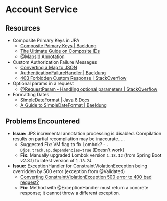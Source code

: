 # Account Service

## Resources
- Composite Primary Keys in JPA
    - [Composite Primary Keys | Baeldung](https://www.baeldung.com/jpa-composite-primary-keys)
    - [The Ultimate Guide on Composite IDs](https://www.jpa-buddy.com/blog/the-ultimate-guide-on-composite-ids-in-jpa-entities/)
    - [@MapsId Annotation](https://stackoverflow.com/questions/9923643/can-someone-please-explain-me-mapsid-in-hibernate)
- Custom Authorization Failure Messages
    - [Converting a Map to JSON](https://stackoverflow.com/questions/29340383/convert-map-to-json-using-jackson)
    - [AuthenticationFailureHandler | Baeldung](https://www.baeldung.com/spring-security-custom-authentication-failure-handler)
    - [403 Forbidden Custom Response | StackOverflow](https://stackoverflow.com/questions/48306302/spring-security-creating-403-access-denied-custom-response)
- Optional params in a request
    - [@RequestParam - Handling optional parameters | StackOverflow](https://stackoverflow.com/questions/22373696/requestparam-in-spring-mvc-handling-optional-parameters)
- Formatting Dates
    - [SimpleDateFormat | Java 8 Docs](https://docs.oracle.com/javase/8/docs/api/java/text/SimpleDateFormat.html)
    - [A Guide to SimpleDateFormat | Baeldung](https://www.baeldung.com/java-simple-date-format)

## Problems Encountered
- **Issue:** JPS incremental annotation processing is disabled. Compilation results on partial recompilation may be inaccurate. ...
    - Suggested Fix: VM flag to fix Lombok? - `-Djps.track.ap.dependencies=true` [Doesn't work]
    - **Fix:** Manually upgraded Lombok version `1.18.12` (from Spring Boot v2.3.1) to latest version of `1.18.24`
- **Issue:** ExceptionHandler for ConstraintViolationException being overridden by 500 error (exception from @Validated)
    - [Converting ConstraintViolationException 500 error to 400 bad request?](https://stackoverflow.com/questions/58614373/how-to-convert-constraintviolationexception-500-error-to-400-bad-request)
    - **Fix:** Method with @ExceptionHandler must return a concrete response; it cannot throw a different exception.